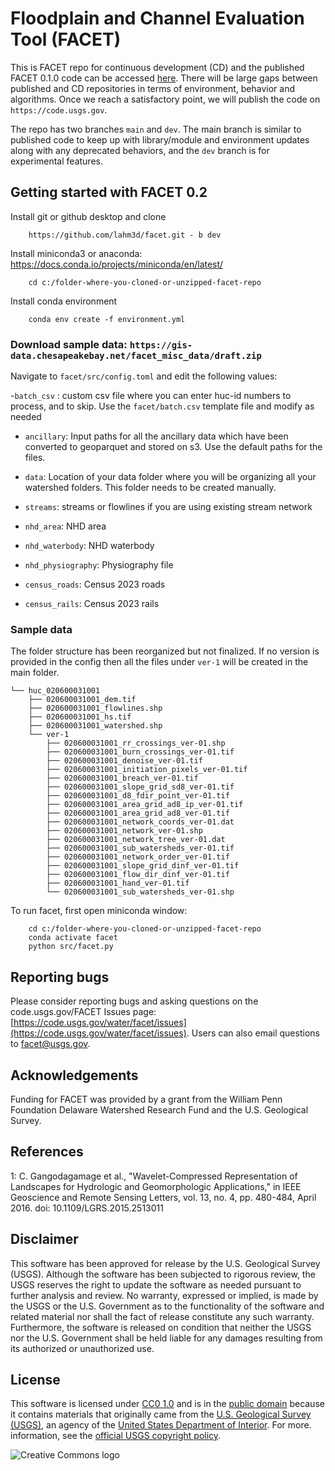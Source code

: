 # Floodplain and Channel Evaluation Tool (FACET)

This is FACET repo for continuous development (CD) and the published FACET 0.1.0 code can be accessed [here](https://code.usgs.gov/water/facet). There will be large gaps between published and CD repositories in terms of environment, behavior and algorithms. Once we reach a satisfactory point, we will publish the code on `https://code.usgs.gov`.

The repo has two branches `main` and `dev`. The main branch is similar to published code to keep up with library/module and environment updates along with any deprecated behaviors, and the `dev` branch is for experimental features.

## Getting started with FACET 0.2

Install git or github desktop and clone 

        https://github.com/lahm3d/facet.git - b dev


Install miniconda3 or anaconda: https://docs.conda.io/projects/miniconda/en/latest/

        cd c:/folder-where-you-cloned-or-unzipped-facet-repo

Install conda environment

        conda env create -f environment.yml

### Download sample data: `https://gis-data.chesapeakebay.net/facet_misc_data/draft.zip`

Navigate to `facet/src/config.toml` and edit the following values:

-`batch_csv` : custom csv file where you can enter huc-id numbers to process, and to skip. Use the `facet/batch.csv` template file and modify as needed

- `ancillary`: Input paths for all the ancillary data which have been converted to geoparquet and stored on s3. Use the default paths for the files.

- `data`: Location of your data folder where you will be organizing all your watershed folders. This folder needs to be created manually.
- `streams`: streams or flowlines if you are using existing stream network 
- `nhd_area`: NHD area
- `nhd_waterbody`: NHD waterbody
- `nhd_physiography`: Physiography file
- `census_roads`: Census 2023 roads
- `census_rails`: Census 2023 rails

### Sample data
The folder structure has been reorganized but not finalized. If no version is provided in the config then all the files under `ver-1` will be created in the main folder.
```
└── huc_020600031001
    ├── 020600031001_dem.tif
    ├── 020600031001_flowlines.shp
    ├── 020600031001_hs.tif
    ├── 020600031001_watershed.shp
    └── ver-1
        ├── 020600031001_rr_crossings_ver-01.shp
        ├── 020600031001_burn_crossings_ver-01.tif
        ├── 020600031001_denoise_ver-01.tif
        ├── 020600031001_initiation_pixels_ver-01.tif
        ├── 020600031001_breach_ver-01.tif
        ├── 020600031001_slope_grid_sd8_ver-01.tif
        ├── 020600031001_d8_fdir_point_ver-01.tif
        ├── 020600031001_area_grid_ad8_ip_ver-01.tif
        ├── 020600031001_area_grid_ad8_ver-01.tif
        ├── 020600031001_network_coords_ver-01.dat
        ├── 020600031001_network_ver-01.shp
        ├── 020600031001_network_tree_ver-01.dat
        ├── 020600031001_sub_watersheds_ver-01.tif
        ├── 020600031001_network_order_ver-01.tif
        ├── 020600031001_slope_grid_dinf_ver-01.tif
        ├── 020600031001_flow_dir_dinf_ver-01.tif
        ├── 020600031001_hand_ver-01.tif
        └── 020600031001_sub_watersheds_ver-01.shp
```

To run facet, first open miniconda window:

        cd c:/folder-where-you-cloned-or-unzipped-facet-repo
        conda activate facet
        python src/facet.py


## Reporting bugs
Please consider reporting bugs and asking questions on the code.usgs.gov/FACET Issues page: [https://code.usgs.gov/water/facet/issues](https://code.usgs.gov/water/facet/issues). Users can also email questions to facet@usgs.gov.

## Acknowledgements

Funding for FACET was provided by a grant from the William Penn Foundation Delaware Watershed Research Fund and the U.S. Geological Survey.

## References

<a name="1">1</a>: C. Gangodagamage et al., "Wavelet-Compressed Representation of Landscapes for Hydrologic and Geomorphologic Applications," in IEEE Geoscience and Remote Sensing Letters, vol. 13, no. 4, pp. 480-484, April 2016.
doi: 10.1109/LGRS.2015.2513011

## Disclaimer

This software has been approved for release by the U.S. Geological Survey (USGS). Although the software has been subjected to rigorous review, the USGS reserves the right to update the software as needed pursuant to further analysis and review. No warranty, expressed or implied, is made by the USGS or the U.S. Government as to the functionality of the software and related material nor shall the fact of release constitute any such warranty. Furthermore, the software is released on condition that neither the USGS nor the U.S. Government shall be held liable for any damages resulting from its authorized or unauthorized use.

## License

This software is licensed under [CC0 1.0](http://creativecommons.org/publicdomain/zero/1.0/) and is in the [public domain](https://en.wikipedia.org/wiki/Public_domain) because it contains materials that originally
came from the [U.S. Geological Survey (USGS)](https://www.usgs.gov/), an agency of the [United States Department of Interior](https://www.doi.gov/). For more.
information, see the [official USGS copyright policy](http://www.usgs.gov/visual-id/credit_usgs.html#copyright/).

![Creative Commons logo](http://i.creativecommons.org/p/zero/1.0/88x31.png)
